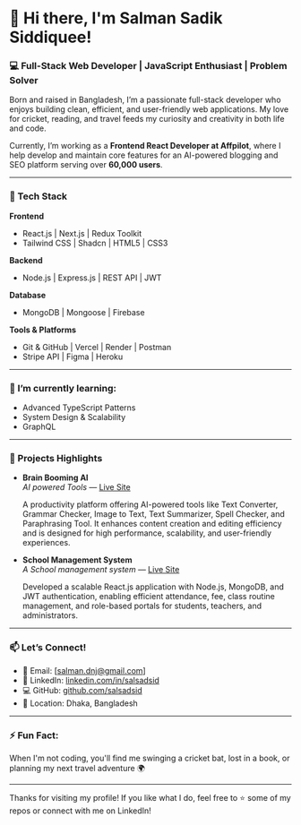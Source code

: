 # 👋 Hi there, I'm Salman Sadik Siddiquee!

### 💻 Full-Stack Web Developer | JavaScript Enthusiast | Problem Solver

Born and raised in Bangladesh, I’m a passionate full-stack developer who enjoys building clean, efficient, and user-friendly web applications. My love for cricket, reading, and travel feeds my curiosity and creativity in both life and code.

Currently, I’m working as a **Frontend React Developer at Affpilot**, where I help develop and maintain core features for an AI-powered blogging and SEO platform serving over **60,000 users**.

---

### 🔧 Tech Stack

**Frontend**
- React.js | Next.js | Redux Toolkit
- Tailwind CSS | Shadcn | HTML5 | CSS3

**Backend**
- Node.js | Express.js | REST API | JWT

**Database**
- MongoDB | Mongoose | Firebase

**Tools & Platforms**
- Git & GitHub | Vercel | Render | Postman
- Stripe API | Figma | Heroku

---

### 🌱 I’m currently learning:
- Advanced TypeScript Patterns
- System Design & Scalability
- GraphQL

---

### 🚀 Projects Highlights

- **Brain Booming AI**  
  *AI powered Tools* — [Live Site](https://brainboomingai.vercel.app/)
  
   A productivity platform offering AI-powered tools like Text Converter, Grammar Checker, Image
 to Text, Text Summarizer, Spell Checker, and Paraphrasing Tool. It enhances content creation and editing
 efficiency and is designed for high performance, scalability, and user-friendly experiences.

- **School Management System**  
  *A School management system* — [Live Site](https://school-management-frontend-olive.vercel.app/)
  
  Developed a scalable React.js application with Node.js, MongoDB, and JWT
 authentication, enabling efficient attendance, fee, class routine management, and role-based portals for students,
 teachers, and administrators.
---

### 📫 Let’s Connect!

- 📧 Email: [salman.dnj@gmail.com]  
- 💼 LinkedIn: [linkedin.com/in/salsadsid](https://linkedin.com/in/salsadsid)  
- 💻 GitHub: [github.com/salsadsid](https://github.com/salsadsid)  
- 📍 Location: Dhaka, Bangladesh  

---

### ⚡ Fun Fact:
When I'm not coding, you'll find me swinging a cricket bat, lost in a book, or planning my next travel adventure 🌍

---

Thanks for visiting my profile! If you like what I do, feel free to ⭐ some of my repos or connect with me on LinkedIn!
